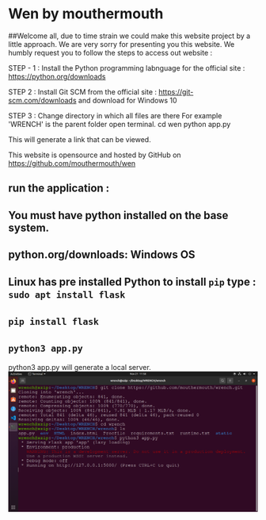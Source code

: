 # Wen by mouthermouth
##Welcome all, due to time strain we could make this website project by a 
little approach.
We are very sorry for presenting you this website. We humbly request you to follow
the steps to access out website :

STEP - 1 :
Install the Python programming labnguage for the official site : https://python.org/downloads

STEP 2 : 
Install Git SCM from the official site : https://git-scm.com/downloads and download for Windows 10

STEP 3 : Change directory in which all files are there 
For example 'WRENCH' is the parent folder open terminal.
cd wen 
python app.py

This will generate a link that can be viewed.

This website is opensource and hosted by GitHub on https://github.com/mouthermouth/wen


## run the application :
## You must have python installed on the base system.
## python.org/downloads: Windows OS

## Linux has pre installed Python to install `pip` type : `sudo apt install flask`
## `pip install flask`
## `python3 app.py`

python3 app.py will generate a local server.
<img src = "log.png" width = "1000px"></img>
